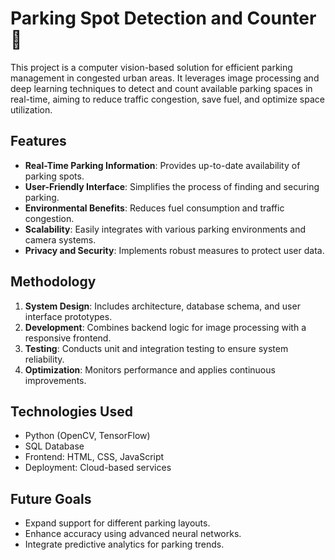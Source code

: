 # Parking Spot Detection and Counter 🚗

This project is a computer vision-based solution for efficient parking management in congested urban areas. It leverages image processing and deep learning techniques to detect and count available parking spaces in real-time, aiming to reduce traffic congestion, save fuel, and optimize space utilization.

## **Features**
- **Real-Time Parking Information**: Provides up-to-date availability of parking spots.
- **User-Friendly Interface**: Simplifies the process of finding and securing parking.
- **Environmental Benefits**: Reduces fuel consumption and traffic congestion.
- **Scalability**: Easily integrates with various parking environments and camera systems.
- **Privacy and Security**: Implements robust measures to protect user data.

## **Methodology**
1. **System Design**: Includes architecture, database schema, and user interface prototypes.
2. **Development**: Combines backend logic for image processing with a responsive frontend.
3. **Testing**: Conducts unit and integration testing to ensure system reliability.
4. **Optimization**: Monitors performance and applies continuous improvements.

## **Technologies Used**
- Python (OpenCV, TensorFlow)
- SQL Database
- Frontend: HTML, CSS, JavaScript
- Deployment: Cloud-based services

## **Future Goals**
- Expand support for different parking layouts.
- Enhance accuracy using advanced neural networks.
- Integrate predictive analytics for parking trends.
